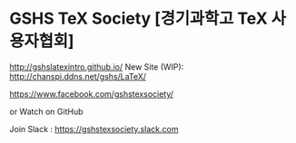 ﻿# GSHS TeX Society [경기과학고 TeX 사용자협회]
http://gshslatexintro.github.io/
New Site (WIP): http://chanspi.ddns.net/gshs/LaTeX/

https://www.facebook.com/gshstexsociety/

or Watch on GitHub

Join Slack : https://gshstexsociety.slack.com

